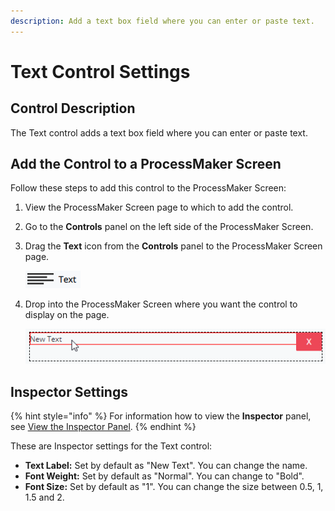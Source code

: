 ```yaml
---
description: Add a text box field where you can enter or paste text.
---
```


# Text Control Settings

## Control Description

The Text control adds a text box field where you can enter or paste text.

## Add the Control to a ProcessMaker Screen

Follow these steps to add this control to the ProcessMaker Screen:

1. View the ProcessMaker Screen page to which to add the control.
2. Go to the **Controls** panel on the left side of the ProcessMaker Screen.
3. Drag the **Text** icon from the **Controls** panel to the ProcessMaker Screen page. 

   ![](../../../../.gitbook/assets/screensbuildercontroldescriptionandinspectorsettingstext-control-settings.png)

4. Drop into the ProcessMaker Screen where you want the control to display on the page.  

   ![](../../../../.gitbook/assets/screensbuildercontroldescriptionandinspectorsettingstext-control-settings2.png)

## Inspector Settings

{% hint style="info" %}
For information how to view the **Inspector** panel, see [View the Inspector Panel](../view-the-inspector-pane.md).
{% endhint %}

These are Inspector settings for the Text control:

* **Text Label:** Set by default as "New Text". You can change the name.
* **Font Weight:** Set by default as "Normal". You can change to "Bold".
* **Font Size:** Set by default as "1". You can change the size between 0.5, 1, 1.5 and 2.



